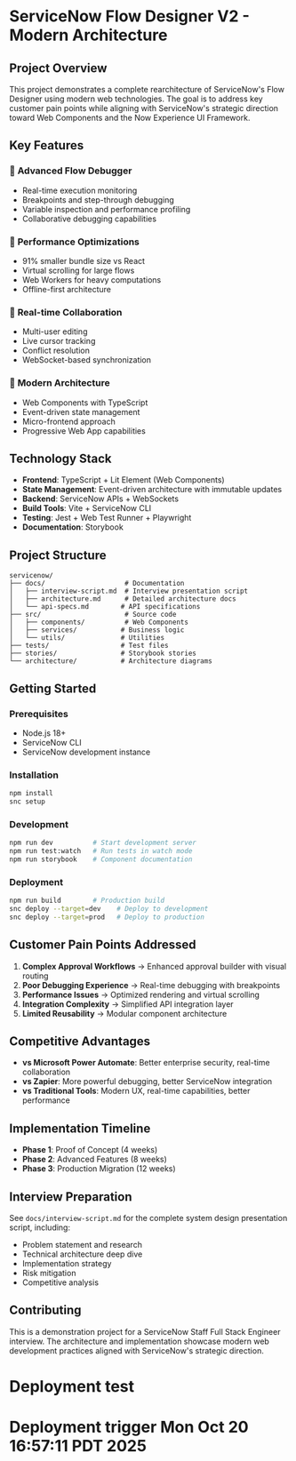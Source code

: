 # ServiceNow Flow Designer V2 - Modern Architecture

## Project Overview

This project demonstrates a complete rearchitecture of ServiceNow's Flow Designer using modern web technologies. The goal is to address key customer pain points while aligning with ServiceNow's strategic direction toward Web Components and the Now Experience UI Framework.

## Key Features

### 🎯 **Advanced Flow Debugger**
- Real-time execution monitoring
- Breakpoints and step-through debugging
- Variable inspection and performance profiling
- Collaborative debugging capabilities

### 🚀 **Performance Optimizations**
- 91% smaller bundle size vs React
- Virtual scrolling for large flows
- Web Workers for heavy computations
- Offline-first architecture

### 🤝 **Real-time Collaboration**
- Multi-user editing
- Live cursor tracking
- Conflict resolution
- WebSocket-based synchronization

### 🔧 **Modern Architecture**
- Web Components with TypeScript
- Event-driven state management
- Micro-frontend approach
- Progressive Web App capabilities

## Technology Stack

- **Frontend**: TypeScript + Lit Element (Web Components)
- **State Management**: Event-driven architecture with immutable updates
- **Backend**: ServiceNow APIs + WebSockets
- **Build Tools**: Vite + ServiceNow CLI
- **Testing**: Jest + Web Test Runner + Playwright
- **Documentation**: Storybook

## Project Structure

```
servicenow/
├── docs/                    # Documentation
│   ├── interview-script.md  # Interview presentation script
│   ├── architecture.md      # Detailed architecture docs
│   └── api-specs.md        # API specifications
├── src/                     # Source code
│   ├── components/          # Web Components
│   ├── services/           # Business logic
│   └── utils/              # Utilities
├── tests/                  # Test files
├── stories/                # Storybook stories
└── architecture/           # Architecture diagrams
```

## Getting Started

### Prerequisites
- Node.js 18+
- ServiceNow CLI
- ServiceNow development instance

### Installation
```bash
npm install
snc setup
```

### Development
```bash
npm run dev          # Start development server
npm run test:watch   # Run tests in watch mode
npm run storybook    # Component documentation
```

### Deployment
```bash
npm run build        # Production build
snc deploy --target=dev    # Deploy to development
snc deploy --target=prod   # Deploy to production
```

## Customer Pain Points Addressed

1. **Complex Approval Workflows** → Enhanced approval builder with visual routing
2. **Poor Debugging Experience** → Real-time debugging with breakpoints
3. **Performance Issues** → Optimized rendering and virtual scrolling
4. **Integration Complexity** → Simplified API integration layer
5. **Limited Reusability** → Modular component architecture

## Competitive Advantages

- **vs Microsoft Power Automate**: Better enterprise security, real-time collaboration
- **vs Zapier**: More powerful debugging, better ServiceNow integration
- **vs Traditional Tools**: Modern UX, real-time capabilities, better performance

## Implementation Timeline

- **Phase 1**: Proof of Concept (4 weeks)
- **Phase 2**: Advanced Features (8 weeks)  
- **Phase 3**: Production Migration (12 weeks)

## Interview Preparation

See `docs/interview-script.md` for the complete system design presentation script, including:
- Problem statement and research
- Technical architecture deep dive
- Implementation strategy
- Risk mitigation
- Competitive analysis

## Contributing

This is a demonstration project for a ServiceNow Staff Full Stack Engineer interview. The architecture and implementation showcase modern web development practices aligned with ServiceNow's strategic direction.
# Deployment test
# Deployment trigger Mon Oct 20 16:57:11 PDT 2025
